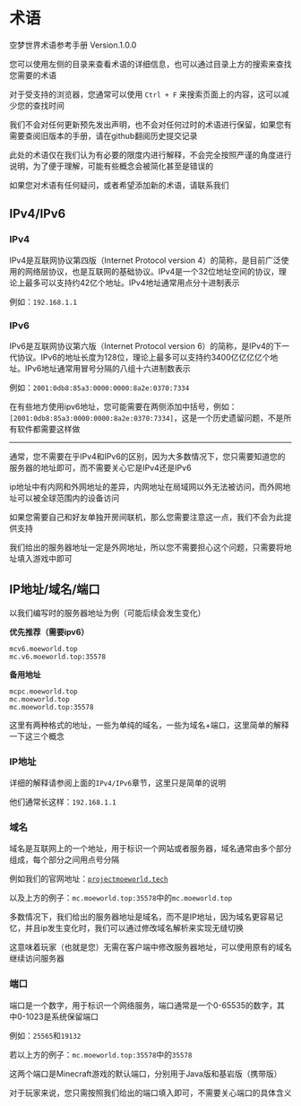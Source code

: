 # 术语
空梦世界术语参考手册 Version.1.0.0

您可以使用左侧的目录来查看术语的详细信息，也可以通过目录上方的搜索来查找您需要的术语

对于受支持的浏览器，您通常可以使用 `Ctrl + F` 来搜索页面上的内容，这可以减少您的查找时间

我们不会对任何更新预先发出声明，也不会对任何过时的术语进行保留，如果您有需要查阅旧版本的手册，请在github翻阅历史提交记录

此处的术语仅在我们认为有必要的限度内进行解释，不会完全按照严谨的角度进行说明，为了便于理解，可能有些概念会被简化甚至是错误的

如果您对术语有任何疑问，或者希望添加新的术语，请联系我们

## IPv4/IPv6
### IPv4
IPv4是互联网协议第四版（Internet Protocol version 4）的简称，是目前广泛使用的网络层协议，也是互联网的基础协议。IPv4是一个32位地址空间的协议，理论上最多可以支持约42亿个地址。IPv4地址通常用点分十进制表示

例如：`192.168.1.1`

### IPv6
IPv6是互联网协议第六版（Internet Protocol version 6）的简称，是IPv4的下一代协议。IPv6的地址长度为128位，理论上最多可以支持约3400亿亿亿亿个地址。IPv6地址通常用冒号分隔的八组十六进制数表示

例如：`2001:0db8:85a3:0000:0000:8a2e:0370:7334`

在有些地方使用ipv6地址，您可能需要在两侧添加中括号，例如：`[2001:0db8:85a3:0000:0000:8a2e:0370:7334]`，这是一个历史遗留问题，不是所有软件都需要这样做

---
通常，您不需要在乎IPv4和IPv6的区别，因为大多数情况下，您只需要知道您的服务器的地址即可，而不需要关心它是IPv4还是IPv6

ip地址中有内网和外网地址的差异，内网地址在局域网以外无法被访问，而外网地址可以被全球范围内的设备访问

如果您需要自己和好友单独开房间联机，那么您需要注意这一点，我们不会为此提供支持

我们给出的服务器地址一定是外网地址，所以您不需要担心这个问题，只需要将地址填入游戏中即可

## IP地址/域名/端口
以我们编写时的服务器地址为例（可能后续会发生变化）

**优先推荐（需要ipv6）**
```plaintext
mcv6.moeworld.top
mc.v6.moeworld.top:35578
```

**备用地址**
```plaintext
mcpc.moeworld.top
mc.moeworld.top
mc.moeworld.top:35578
```

这里有两种格式的地址，一些为单纯的域名，一些为域名+端口，这里简单的解释一下这三个概念

### IP地址
详细的解释请参阅上面的`IPv4/IPv6`章节，这里只是简单的说明

他们通常长这样：`192.168.1.1`

### 域名
域名是互联网上的一个地址，用于标识一个网站或者服务器，域名通常由多个部分组成，每个部分之间用点号分隔

例如我们的官网地址：[`projectmoeworld.tech`](https://project.moeworld.tech)

以及上方的例子：`mc.moeworld.top:35578`中的`mc.moeworld.top`

多数情况下，我们给出的服务器地址是域名，而不是IP地址，因为域名更容易记忆，并且ip发生变化时，我们可以通过修改域名解析来实现无缝切换

这意味着玩家（也就是您）无需在客户端中修改服务器地址，可以使用原有的域名继续访问服务器

### 端口
端口是一个数字，用于标识一个网络服务，端口通常是一个0-65535的数字，其中0-1023是系统保留端口

例如：`25565`和`19132`

若以上方的例子：`mc.moeworld.top:35578`中的`35578`

这两个端口是Minecraft游戏的默认端口，分别用于Java版和基岩版（携带版）

对于玩家来说，您只需按照我们给出的端口填入即可，不需要关心端口的具体含义

